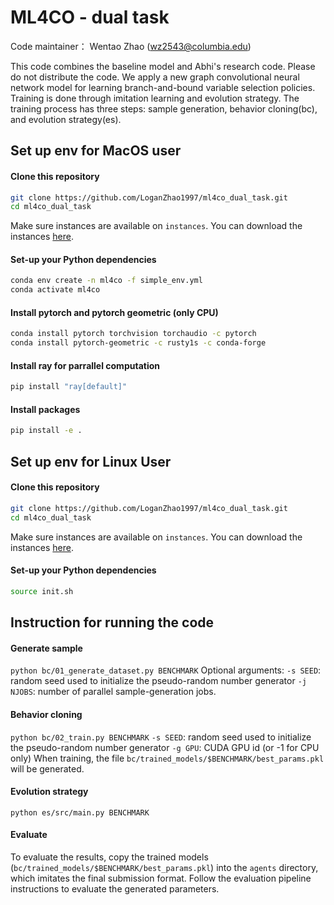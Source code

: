 #  ML4CO - dual task

Code maintainer： Wentao Zhao (wz2543@columbia.edu)

This code combines the baseline model and Abhi's research code. Please do not distribute the code.
We apply a new graph convolutional neural network model for learning branch-and-bound variable selection policies.
Training is done through imitation learning and evolution strategy. 
The training process has three steps: sample generation, behavior cloning(bc), and evolution strategy(es).


## Set up env for MacOS user
####  Clone this repository
```bash
git clone https://github.com/LoganZhao1997/ml4co_dual_task.git
cd ml4co_dual_task
```
Make sure instances are available on `instances`. You can download the instances [here](https://drive.google.com/file/d/1MytdY3IwX_aFRWdoc0mMfDN9Xg1EKUuq/view).

#### Set-up your Python dependencies
```bash
conda env create -n ml4co -f simple_env.yml
conda activate ml4co
```

#### Install pytorch and pytorch geometric (only CPU)
```bash
conda install pytorch torchvision torchaudio -c pytorch
conda install pytorch-geometric -c rusty1s -c conda-forge
```

#### Install ray for parrallel computation
```bash
pip install "ray[default]"
```

#### Install packages
```bash
pip install -e .
```

## Set up env for Linux User
####  Clone this repository
```bash
git clone https://github.com/LoganZhao1997/ml4co_dual_task.git
cd ml4co_dual_task
```
Make sure instances are available on `instances`. You can download the instances [here](https://drive.google.com/file/d/1MytdY3IwX_aFRWdoc0mMfDN9Xg1EKUuq/view).

#### Set-up your Python dependencies
```bash
source init.sh
```

## Instruction for running the code
#### Generate sample
`python bc/01_generate_dataset.py BENCHMARK`
Optional arguments:
`-s SEED`: random seed used to initialize the pseudo-random number generator
`-j NJOBS`: number of parallel sample-generation jobs.


#### Behavior cloning
`python bc/02_train.py BENCHMARK`
`-s SEED`: random seed used to initialize the pseudo-random number generator
`-g GPU`: CUDA GPU id (or -1 for CPU only)
When training, the file `bc/trained_models/$BENCHMARK/best_params.pkl` will be generated.


#### Evolution strategy
`python es/src/main.py BENCHMARK`


#### Evaluate
To evaluate the results, copy the trained models (`bc/trained_models/$BENCHMARK/best_params.pkl`) into the `agents` directory, which imitates the final submission format. 
Follow the evaluation pipeline instructions to evaluate the generated parameters.


